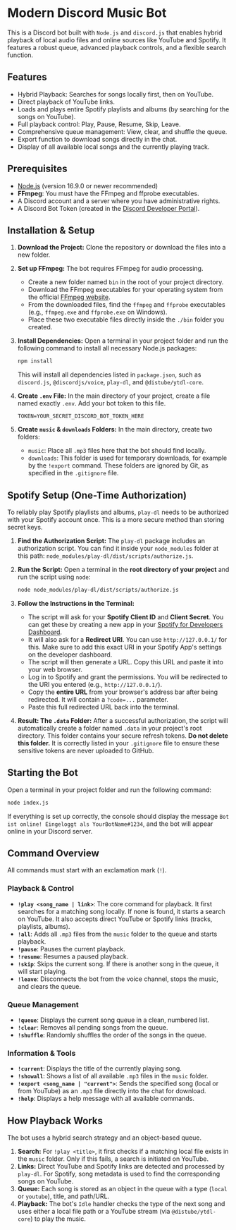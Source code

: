 # Modern Discord Music Bot

This is a Discord bot built with `Node.js` and `discord.js` that enables hybrid playback of local audio files and online sources like YouTube and Spotify. It features a robust queue, advanced playback controls, and a flexible search function.

## Features

- Hybrid Playback: Searches for songs locally first, then on YouTube.
- Direct playback of YouTube links.
- Loads and plays entire Spotify playlists and albums (by searching for the songs on YouTube).
- Full playback control: Play, Pause, Resume, Skip, Leave.
- Comprehensive queue management: View, clear, and shuffle the queue.
- Export function to download songs directly in the chat.
- Display of all available local songs and the currently playing track.

## Prerequisites

- [Node.js](https://nodejs.org/) (version 16.9.0 or newer recommended)
- **FFmpeg**: You must have the FFmpeg and ffprobe executables.
- A Discord account and a server where you have administrative rights.
- A Discord Bot Token (created in the [Discord Developer Portal](https://discord.com/developers/applications)).

## Installation & Setup

1.  **Download the Project:**
    Clone the repository or download the files into a new folder.

2.  **Set up FFmpeg:**
    The bot requires FFmpeg for audio processing.
    - Create a new folder named `bin` in the root of your project directory.
    - Download the FFmpeg executables for your operating system from the official [FFmpeg website](https://ffmpeg.org/download.html).
    - From the downloaded files, find the `ffmpeg` and `ffprobe` executables (e.g., `ffmpeg.exe` and `ffprobe.exe` on Windows).
    - Place these two executable files directly inside the `./bin` folder you created.

3.  **Install Dependencies:**
    Open a terminal in your project folder and run the following command to install all necessary Node.js packages:
    ```bash
    npm install
    ```
    This will install all dependencies listed in `package.json`, such as `discord.js`, `@discordjs/voice`, `play-dl`, and `@distube/ytdl-core`.

4.  **Create `.env` File:**
    In the main directory of your project, create a file named exactly `.env`. Add your bot token to this file.
    ```
    TOKEN=YOUR_SECRET_DISCORD_BOT_TOKEN_HERE
    ```

5.  **Create `music` & `downloads` Folders:**
    In the main directory, create two folders:
    - `music`: Place all `.mp3` files here that the bot should find locally.
    - `downloads`: This folder is used for temporary downloads, for example by the `!export` command.
    These folders are ignored by Git, as specified in the `.gitignore` file.

## Spotify Setup (One-Time Authorization)

To reliably play Spotify playlists and albums, `play-dl` needs to be authorized with your Spotify account once. This is a more secure method than storing secret keys.

1.  **Find the Authorization Script:**
    The `play-dl` package includes an authorization script. You can find it inside your `node_modules` folder at this path: `node_modules/play-dl/dist/scripts/authorize.js`.

2.  **Run the Script:**
    Open a terminal in the **root directory of your project** and run the script using `node`:
    ```bash
    node node_modules/play-dl/dist/scripts/authorize.js
    ```

3.  **Follow the Instructions in the Terminal:**
    - The script will ask for your **Spotify Client ID** and **Client Secret**. You can get these by creating a new app in your [Spotify for Developers Dashboard](https://developer.spotify.com/dashboard).
    - It will also ask for a **Redirect URI**. You can use `http://127.0.0.1/` for this. Make sure to add this exact URI in your Spotify App's settings on the developer dashboard.
    - The script will then generate a URL. Copy this URL and paste it into your web browser.
    - Log in to Spotify and grant the permissions. You will be redirected to the URI you entered (e.g., `http://127.0.0.1/`).
    - Copy the **entire URL** from your browser's address bar after being redirected. It will contain a `?code=...` parameter.
    - Paste this full redirected URL back into the terminal.

4.  **Result: The `.data` Folder:**
    After a successful authorization, the script will automatically create a folder named `.data` in your project's root directory. This folder contains your secure refresh tokens.
    **Do not delete this folder.** It is correctly listed in your `.gitignore` file to ensure these sensitive tokens are never uploaded to GitHub.

## Starting the Bot

Open a terminal in your project folder and run the following command:

```bash
node index.js
```
If everything is set up correctly, the console should display the message `Bot ist online! Eingeloggt als YourBotName#1234`, and the bot will appear online in your Discord server.

## Command Overview

All commands must start with an exclamation mark (`!`).

### Playback & Control

-   **`!play <song_name | link>`**: The core command for playback. It first searches for a matching song locally. If none is found, it starts a search on YouTube. It also accepts direct YouTube or Spotify links (tracks, playlists, albums).
-   **`!all`**: Adds all `.mp3` files from the `music` folder to the queue and starts playback.
-   **`!pause`**: Pauses the current playback.
-   **`!resume`**: Resumes a paused playback.
-   **`!skip`**: Skips the current song. If there is another song in the queue, it will start playing.
-   **`!leave`**: Disconnects the bot from the voice channel, stops the music, and clears the queue.

### Queue Management

-   **`!queue`**: Displays the current song queue in a clean, numbered list.
-   **`!clear`**: Removes all pending songs from the queue.
-   **`!shuffle`**: Randomly shuffles the order of the songs in the queue.

### Information & Tools

-   **`!current`**: Displays the title of the currently playing song.
-   **`!showall`**: Shows a list of all available `.mp3` files in the `music` folder.
-   **`!export <song_name | "current">`**: Sends the specified song (local or from YouTube) as an `.mp3` file directly into the chat for download.
-   **`!help`**: Displays a help message with all available commands.

## How Playback Works

The bot uses a hybrid search strategy and an object-based queue.
1.  **Search:** For `!play <title>`, it first checks if a matching local file exists in the `music` folder. Only if this fails, a search is initiated on YouTube.
2.  **Links:** Direct YouTube and Spotify links are detected and processed by `play-dl`. For Spotify, song metadata is used to find the corresponding songs on YouTube.
3.  **Queue:** Each song is stored as an object in the queue with a type (`local` or `youtube`), title, and path/URL.
4.  **Playback:** The bot's `Idle` handler checks the type of the next song and uses either a local file path or a YouTube stream (via `@distube/ytdl-core`) to play the music.